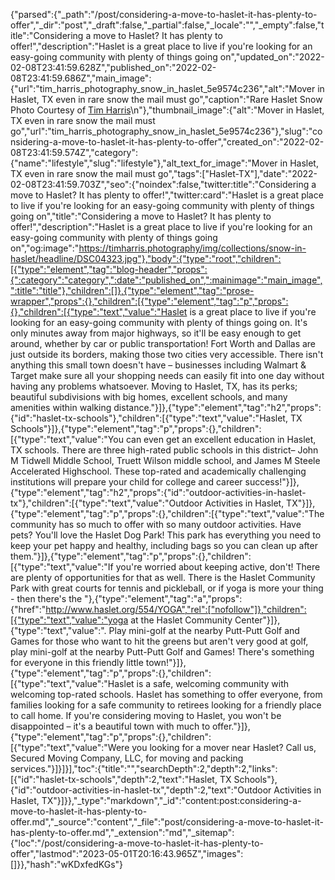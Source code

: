 {"parsed":{"_path":"/post/considering-a-move-to-haslet-it-has-plenty-to-offer","_dir":"post","_draft":false,"_partial":false,"_locale":"","_empty":false,"title":"Considering a move to Haslet? It has plenty to offer!","description":"Haslet is a great place to live if you're looking for an easy-going community with plenty of things going on","updated_on":"2022-02-08T23:41:59.628Z","published_on":"2022-02-08T23:41:59.686Z","main_image":{"url":"tim_harris_photography_snow_in_haslet_5e9574c236","alt":"Mover in Haslet, TX even in rare snow the mail must go","caption":"Rare Haslet Snow Photo Courtesy of [Tim Harris](https://timharris.photography/experimental/snow-in-haslet.htm)\n"},"thumbnail_image":{"alt":"Mover in Haslet, TX even in rare snow the mail must go","url":"tim_harris_photography_snow_in_haslet_5e9574c236"},"slug":"considering-a-move-to-haslet-it-has-plenty-to-offer","created_on":"2022-02-08T23:41:59.574Z","category":{"name":"lifestyle","slug":"lifestyle"},"alt_text_for_image":"Mover in Haslet, TX even in rare snow the mail must go","tags":["Haslet-TX"],"date":"2022-02-08T23:41:59.703Z","seo":{"noindex":false,"twitter:title":"Considering a move to Haslet? It has plenty to offer!","twitter:card":"Haslet is a great place to live if you're looking for an easy-going community with plenty of things going on","title":"Considering a move to Haslet? It has plenty to offer!","description":"Haslet is a great place to live if you're looking for an easy-going community with plenty of things going on","og:image":"https://timharris.photography/img/collections/snow-in-haslet/headline/DSC04323.jpg"},"body":{"type":"root","children":[{"type":"element","tag":"blog-header","props":{":category":"category",":date":"published_on",":mainimage":"main_image",":title":"title"},"children":[]},{"type":"element","tag":"prose-wrapper","props":{},"children":[{"type":"element","tag":"p","props":{},"children":[{"type":"text","value":"Haslet is a great place to live if you're looking for an easy-going community with plenty of things going on. It's only minutes away from major highways, so it'll be easy enough to get around, whether by car or public transportation! Fort Worth and Dallas are just outside its borders, making those two cities very accessible. There isn't anything this small town doesn't have – businesses including Walmart & Target make sure all your shopping needs can easily fit into one day without having any problems whatsoever. Moving to Haslet, TX, has its perks;  beautiful subdivisions with big homes, excellent schools, and many amenities within walking distance."}]},{"type":"element","tag":"h2","props":{"id":"haslet-tx-schools"},"children":[{"type":"text","value":"Haslet, TX Schools"}]},{"type":"element","tag":"p","props":{},"children":[{"type":"text","value":"You can even get an excellent education in Haslet, TX schools. There are three high-rated public schools in this district– John M Tidwell Middle School, Truett Wilson middle school, and James M Steele Accelerated Highschool. These top-rated and academically challenging institutions will prepare your child for college and career success!"}]},{"type":"element","tag":"h2","props":{"id":"outdoor-activities-in-haslet-tx"},"children":[{"type":"text","value":"Outdoor Activities in Haslet, TX"}]},{"type":"element","tag":"p","props":{},"children":[{"type":"text","value":"The community has so much to offer with so many outdoor activities. Have pets? You'll love the Haslet Dog Park! This park has everything you need to keep your pet happy and healthy, including bags so you can clean up after them."}]},{"type":"element","tag":"p","props":{},"children":[{"type":"text","value":"If you're worried about keeping active, don't! There are plenty of opportunities for that as well. There is the Haslet Community Park with great courts for tennis and pickleball, or if yoga is more your thing - then there's the "},{"type":"element","tag":"a","props":{"href":"http://www.haslet.org/554/YOGA","rel":["nofollow"]},"children":[{"type":"text","value":"yoga at the Haslet Community Center"}]},{"type":"text","value":". Play mini-golf at the nearby Putt-Putt Golf and Games for those who want to hit the greens but aren't very good at golf, play mini-golf at the nearby Putt-Putt Golf and Games! There's something for everyone in this friendly little town!"}]},{"type":"element","tag":"p","props":{},"children":[{"type":"text","value":"Haslet is a safe, welcoming community with welcoming top-rated schools. Haslet has something to offer everyone, from families looking for a safe community to retirees looking for a friendly place to call home. If you're considering moving to Haslet, you won't be disappointed – it's a beautiful town with much to offer."}]},{"type":"element","tag":"p","props":{},"children":[{"type":"text","value":"Were you looking for a mover near Haslet? Call us, Secured Moving Company, LLC, for moving and packing services."}]}]}],"toc":{"title":"","searchDepth":2,"depth":2,"links":[{"id":"haslet-tx-schools","depth":2,"text":"Haslet, TX Schools"},{"id":"outdoor-activities-in-haslet-tx","depth":2,"text":"Outdoor Activities in Haslet, TX"}]}},"_type":"markdown","_id":"content:post:considering-a-move-to-haslet-it-has-plenty-to-offer.md","_source":"content","_file":"post/considering-a-move-to-haslet-it-has-plenty-to-offer.md","_extension":"md","_sitemap":{"loc":"/post/considering-a-move-to-haslet-it-has-plenty-to-offer","lastmod":"2023-05-01T20:16:43.965Z","images":[]}},"hash":"wKDxfedKGs"}